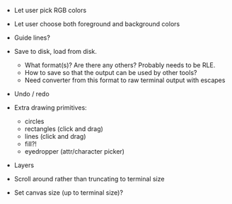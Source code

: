 
- Let user pick RGB colors
- Let user choose both foreground and background colors

- Guide lines?

- Save to disk, load from disk.
  - What format(s)? Are there any others? Probably needs to be RLE.
  - How to save so that the output can be used by other tools?
  - Need converter from this format to raw terminal output with escapes

- Undo / redo

- Extra drawing primitives:
  - circles
  - rectangles (click and drag)
  - lines (click and drag)
  - fill?!
  - eyedropper (attr/character picker)

- Layers

- Scroll around rather than truncating to terminal size
- Set canvas size (up to terminal size)?
